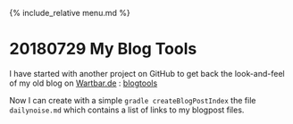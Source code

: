 {% include_relative menu.md %}

# 20180729 My Blog Tools

I have started with another project on GitHub to get back the look-and-feel
of my old blog on [Wartbar.de](http://www.wartbar.de) : [blogtools](https://github.com/andrerolfs/blogtools)

Now I can create with a simple ```gradle createBlogPostIndex``` the file ```dailynoise.md```
which contains a list of links to my blogpost files.
